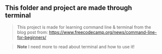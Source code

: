 ## This folder and project are made through terminal

>   This project is made for learning command line & terminal from the blog post from:
>   https://www.freecodecamp.org/news/command-line-for-beginners/

> **Note**
> I need more to read about terminal and how to use it!